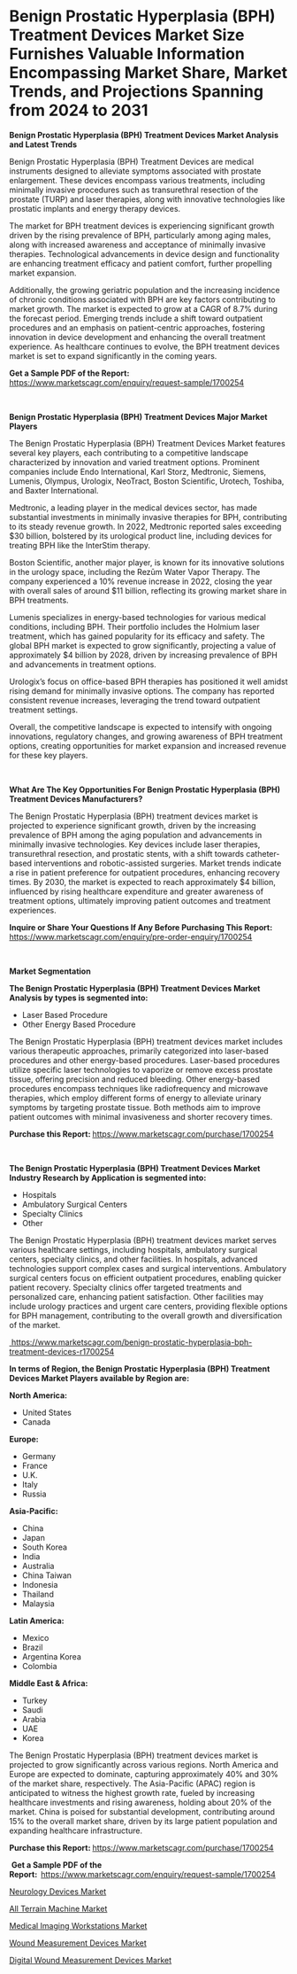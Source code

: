 <p><h1>Benign Prostatic Hyperplasia (BPH) Treatment Devices Market Size Furnishes Valuable Information Encompassing Market Share, Market Trends, and Projections Spanning from 2024 to 2031</h1></p><p><strong>Benign Prostatic Hyperplasia (BPH) Treatment Devices Market Analysis and Latest Trends</strong></p>
<p><p>Benign Prostatic Hyperplasia (BPH) Treatment Devices are medical instruments designed to alleviate symptoms associated with prostate enlargement. These devices encompass various treatments, including minimally invasive procedures such as transurethral resection of the prostate (TURP) and laser therapies, along with innovative technologies like prostatic implants and energy therapy devices. </p><p>The market for BPH treatment devices is experiencing significant growth driven by the rising prevalence of BPH, particularly among aging males, along with increased awareness and acceptance of minimally invasive therapies. Technological advancements in device design and functionality are enhancing treatment efficacy and patient comfort, further propelling market expansion. </p><p>Additionally, the growing geriatric population and the increasing incidence of chronic conditions associated with BPH are key factors contributing to market growth. The market is expected to grow at a CAGR of 8.7% during the forecast period. Emerging trends include a shift toward outpatient procedures and an emphasis on patient-centric approaches, fostering innovation in device development and enhancing the overall treatment experience. As healthcare continues to evolve, the BPH treatment devices market is set to expand significantly in the coming years.</p></p>
<p><strong>Get a Sample PDF of the Report:&nbsp;</strong> <a href="https://www.marketscagr.com/enquiry/request-sample/1700254?utm_campaign=1126&utm_medium=2&utm_source=Github&utm_content=ia&utm_term=21102024&utm_id=benign-prostatic-hyperplasia-bph-treatment-devices">https://www.marketscagr.com/enquiry/request-sample/1700254</a></p>
<p>&nbsp;</p>
<p><strong>Benign Prostatic Hyperplasia (BPH) Treatment Devices Major Market Players</strong></p>
<p><p>The Benign Prostatic Hyperplasia (BPH) Treatment Devices Market features several key players, each contributing to a competitive landscape characterized by innovation and varied treatment options. Prominent companies include Endo International, Karl Storz, Medtronic, Siemens, Lumenis, Olympus, Urologix, NeoTract, Boston Scientific, Urotech, Toshiba, and Baxter International.</p><p>Medtronic, a leading player in the medical devices sector, has made substantial investments in minimally invasive therapies for BPH, contributing to its steady revenue growth. In 2022, Medtronic reported sales exceeding $30 billion, bolstered by its urological product line, including devices for treating BPH like the InterStim therapy.</p><p>Boston Scientific, another major player, is known for its innovative solutions in the urology space, including the Rezūm Water Vapor Therapy. The company experienced a 10% revenue increase in 2022, closing the year with overall sales of around $11 billion, reflecting its growing market share in BPH treatments.</p><p>Lumenis specializes in energy-based technologies for various medical conditions, including BPH. Their portfolio includes the Holmium laser treatment, which has gained popularity for its efficacy and safety. The global BPH market is expected to grow significantly, projecting a value of approximately $4 billion by 2028, driven by increasing prevalence of BPH and advancements in treatment options.</p><p>Urologix’s focus on office-based BPH therapies has positioned it well amidst rising demand for minimally invasive options. The company has reported consistent revenue increases, leveraging the trend toward outpatient treatment settings.</p><p>Overall, the competitive landscape is expected to intensify with ongoing innovations, regulatory changes, and growing awareness of BPH treatment options, creating opportunities for market expansion and increased revenue for these key players.</p></p>
<p>&nbsp;</p>
<p><strong>What Are The Key Opportunities For Benign Prostatic Hyperplasia (BPH) Treatment Devices Manufacturers?</strong></p>
<p><p>The Benign Prostatic Hyperplasia (BPH) treatment devices market is projected to experience significant growth, driven by the increasing prevalence of BPH among the aging population and advancements in minimally invasive technologies. Key devices include laser therapies, transurethral resection, and prostatic stents, with a shift towards catheter-based interventions and robotic-assisted surgeries. Market trends indicate a rise in patient preference for outpatient procedures, enhancing recovery times. By 2030, the market is expected to reach approximately $4 billion, influenced by rising healthcare expenditure and greater awareness of treatment options, ultimately improving patient outcomes and treatment experiences.</p></p>
<p><strong>Inquire or Share Your Questions If Any Before Purchasing This Report:</strong> <a href="https://www.marketscagr.com/enquiry/pre-order-enquiry/1700254?utm_campaign=1126&utm_medium=2&utm_source=Github&utm_content=ia&utm_term=21102024&utm_id=benign-prostatic-hyperplasia-bph-treatment-devices">https://www.marketscagr.com/enquiry/pre-order-enquiry/1700254</a></p>
<p>&nbsp;</p>
<p><strong>Market Segmentation</strong></p>
<p><strong>The Benign Prostatic Hyperplasia (BPH) Treatment Devices Market Analysis by types is segmented into:</strong></p>
<p><ul><li>Laser Based Procedure</li><li>Other Energy Based Procedure</li></ul></p>
<p><p>The Benign Prostatic Hyperplasia (BPH) treatment devices market includes various therapeutic approaches, primarily categorized into laser-based procedures and other energy-based procedures. Laser-based procedures utilize specific laser technologies to vaporize or remove excess prostate tissue, offering precision and reduced bleeding. Other energy-based procedures encompass techniques like radiofrequency and microwave therapies, which employ different forms of energy to alleviate urinary symptoms by targeting prostate tissue. Both methods aim to improve patient outcomes with minimal invasiveness and shorter recovery times.</p></p>
<p><strong>Purchase this Report:&nbsp;</strong><a href="https://www.marketscagr.com/purchase/1700254?utm_campaign=1126&utm_medium=2&utm_source=Github&utm_content=ia&utm_term=21102024&utm_id=benign-prostatic-hyperplasia-bph-treatment-devices">https://www.marketscagr.com/purchase/1700254</a></p>
<p>&nbsp;</p>
<p><strong>The Benign Prostatic Hyperplasia (BPH) Treatment Devices Market Industry Research by Application is segmented into:</strong></p>
<p><ul><li>Hospitals</li><li>Ambulatory Surgical Centers</li><li>Specialty Clinics</li><li>Other</li></ul></p>
<p><p>The Benign Prostatic Hyperplasia (BPH) treatment devices market serves various healthcare settings, including hospitals, ambulatory surgical centers, specialty clinics, and other facilities. In hospitals, advanced technologies support complex cases and surgical interventions. Ambulatory surgical centers focus on efficient outpatient procedures, enabling quicker patient recovery. Specialty clinics offer targeted treatments and personalized care, enhancing patient satisfaction. Other facilities may include urology practices and urgent care centers, providing flexible options for BPH management, contributing to the overall growth and diversification of the market.</p></p>
<p><a href="https://www.marketscagr.com/benign-prostatic-hyperplasia-bph-treatment-devices-r1700254?utm_campaign=1126&utm_medium=2&utm_source=Github&utm_content=ia&utm_term=21102024&utm_id=benign-prostatic-hyperplasia-bph-treatment-devices">&nbsp;https://www.marketscagr.com/benign-prostatic-hyperplasia-bph-treatment-devices-r1700254</a></p>
<p><strong>In terms of Region, the Benign Prostatic Hyperplasia (BPH) Treatment Devices Market Players available by Region are:</strong></p>
<p>
    <p> <strong> North America: </strong>
        <ul>
            <li>United States</li>
            <li>Canada</li>
        </ul>
        </p> 
    <p> <strong> Europe: </strong>
        <ul>
            <li>Germany</li>
            <li>France</li>
            <li>U.K.</li>
            <li>Italy</li>
            <li>Russia</li>
        </ul>
        </p> 
    <p> <strong> Asia-Pacific: </strong>
        <ul>
            <li>China</li>
            <li>Japan</li>
            <li>South Korea</li>
            <li>India</li>
            <li>Australia</li>
            <li>China Taiwan</li>
            <li>Indonesia</li>
            <li>Thailand</li>
            <li>Malaysia</li>
        </ul>
        </p> 
    <p> <strong> Latin America: </strong>
        <ul>
            <li>Mexico</li>
            <li>Brazil</li>
            <li>Argentina Korea</li>
            <li>Colombia</li>
        </ul>
        </p> 
    <p> <strong> Middle East & Africa: </strong>
        <ul>
            <li>Turkey</li>
            <li>Saudi</li>
            <li>Arabia</li>
            <li>UAE</li>
            <li>Korea</li>
        </ul>
    </p>
    </p>
<p><p>The Benign Prostatic Hyperplasia (BPH) treatment devices market is projected to grow significantly across various regions. North America and Europe are expected to dominate, capturing approximately 40% and 30% of the market share, respectively. The Asia-Pacific (APAC) region is anticipated to witness the highest growth rate, fueled by increasing healthcare investments and rising awareness, holding about 20% of the market. China is poised for substantial development, contributing around 15% to the overall market share, driven by its large patient population and expanding healthcare infrastructure.</p></p>
<p><strong>Purchase this Report: </strong><a href="https://www.marketscagr.com/purchase/1700254?utm_campaign=1126&utm_medium=2&utm_source=Github&utm_content=ia&utm_term=21102024&utm_id=benign-prostatic-hyperplasia-bph-treatment-devices">https://www.marketscagr.com/purchase/1700254</a></p>
<p>&nbsp;<strong>Get a Sample PDF of the Report:&nbsp;&nbsp;</strong><a href="https://www.marketscagr.com/enquiry/request-sample/1700254?utm_campaign=1126&utm_medium=2&utm_source=Github&utm_content=ia&utm_term=21102024&utm_id=benign-prostatic-hyperplasia-bph-treatment-devices">https://www.marketscagr.com/enquiry/request-sample/1700254</a></p>
<p><strong></strong></p>
<p><p><a href="https://www.linkedin.com/pulse/global-neurology-devices-market-pulse-trends-growth-analysis-qbpvc?utm_campaign=1126&utm_medium=2&utm_source=Github&utm_content=ia&utm_term=21102024&utm_id=benign-prostatic-hyperplasia-bph-treatment-devices">Neurology Devices Market</a></p><p><a href="https://github.com/gdfhhhj/Market-Research-Report-List-6/blob/main/all-terrain-machine-market.md?utm_campaign=1126&utm_medium=2&utm_source=Github&utm_content=ia&utm_term=21102024&utm_id=benign-prostatic-hyperplasia-bph-treatment-devices">All Terrain Machine Market</a></p><p><a href="https://www.linkedin.com/pulse/global-perspectives-medical-imaging-workstations-market-trends-0mhrc?utm_campaign=1126&utm_medium=2&utm_source=Github&utm_content=ia&utm_term=21102024&utm_id=benign-prostatic-hyperplasia-bph-treatment-devices">Medical Imaging Workstations Market</a></p><p><a href="https://www.linkedin.com/pulse/global-wound-measurement-devices-market-focus-application-kqfne?utm_campaign=1126&utm_medium=2&utm_source=Github&utm_content=ia&utm_term=21102024&utm_id=benign-prostatic-hyperplasia-bph-treatment-devices">Wound Measurement Devices Market</a></p><p><a href="https://www.linkedin.com/pulse/charting-future-comprehensive-analysis-global-digital-wound-measurement-d00ne?utm_campaign=1126&utm_medium=2&utm_source=Github&utm_content=ia&utm_term=21102024&utm_id=benign-prostatic-hyperplasia-bph-treatment-devices">Digital Wound Measurement Devices Market</a></p></p>